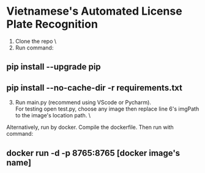# Vietnamese's Automated License Plate Recognition

1. Clone the repo \
2. Run command: 
## pip install --upgrade pip
## pip install --no-cache-dir -r requirements.txt
3. Run main.py (recommend using VScode or Pycharm).\
For testing open test.py, choose any image then replace line 6's imgPath to the image's location path. \

Alternatively, run by docker. Compile the dockerfile. Then run with command:
## docker run -d -p 8765:8765 [docker image's name]
